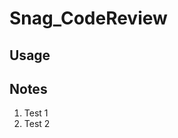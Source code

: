 # Snag_CodeReview
<h2>Usage</h2>
<h2>Notes</h2>
  <ol>
    <li>Test 1</li>
    <li>Test 2</li>
  </ol>
